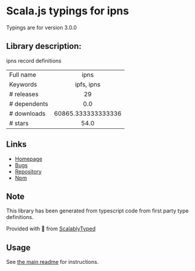 
# Scala.js typings for ipns

Typings are for version 3.0.0

## Library description:
ipns record definitions

|                    |                 |
| ------------------ | :-------------: |
| Full name          | ipns |
| Keywords           | ipfs, ipns |
| # releases         | 29 |
| # dependents       | 0.0 |
| # downloads        | 60865.333333333336 |
| # stars            | 54.0 |

## Links
- [Homepage](https://github.com/ipfs/js-ipns#readme)
- [Bugs](https://github.com/ipfs/js-ipns/issues)
- [Repository](https://github.com/ipfs/js-ipns)
- [Npm](https://www.npmjs.com/package/ipns)
    


## Note
This library has been generated from typescript code from first party type definitions.

Provided with :purple_heart: from [ScalablyTyped](https://github.com/oyvindberg/ScalablyTyped)

## Usage
See [the main readme](../../readme.md) for instructions.


